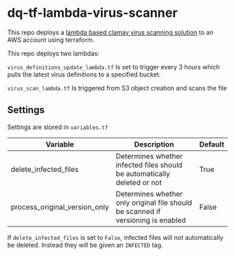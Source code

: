 # dq-tf-lambda-virus-scanner

This repo deploys a [lambda based clamav virus scanning solution](https://github.com/upsidetravel/bucket-antivirus-function) to an AWS account using terraform.

This repo deploys two lambdas:

`virus_definitions_update_lambda.tf` Is set to trigger every 3 hours which pulls the latest virus definitions to a specified bucket.

`virus_scan_lambda.tf` Is triggered from S3 object creation and scans the file

## Settings

Settings are stored in `variables.tf`

| Variable                      | Description                                                                     | Default |
|-------------------------------|---------------------------------------------------------------------------------|---------|
| delete_infected_files         | Determines whether infected files should be automatically deleted or not        | True    |
| process_original_version_only | Determines whether only original file should be scanned if versioning is enabled| False   |

If `delete_infected_files` is set to `False`, infected files will not automatically be deleted. Instead they will be given an `INFECTED` tag.
